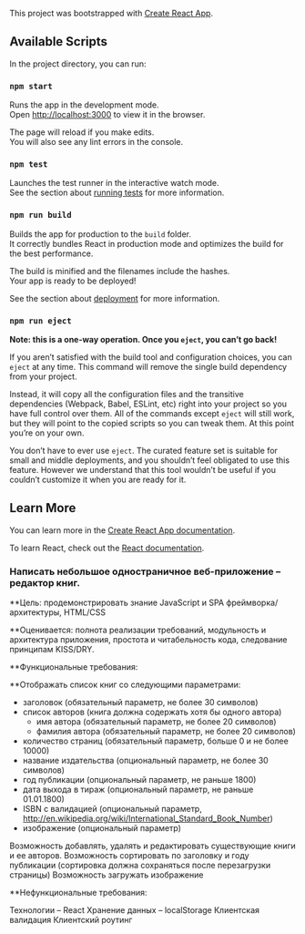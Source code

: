 This project was bootstrapped with [Create React App](https://github.com/facebook/create-react-app).

## Available Scripts

In the project directory, you can run:

### `npm start`

Runs the app in the development mode.<br>
Open [http://localhost:3000](http://localhost:3000) to view it in the browser.

The page will reload if you make edits.<br>
You will also see any lint errors in the console.

### `npm test`

Launches the test runner in the interactive watch mode.<br>
See the section about [running tests](https://facebook.github.io/create-react-app/docs/running-tests) for more information.

### `npm run build`

Builds the app for production to the `build` folder.<br>
It correctly bundles React in production mode and optimizes the build for the best performance.

The build is minified and the filenames include the hashes.<br>
Your app is ready to be deployed!

See the section about [deployment](https://facebook.github.io/create-react-app/docs/deployment) for more information.

### `npm run eject`

**Note: this is a one-way operation. Once you `eject`, you can’t go back!**

If you aren’t satisfied with the build tool and configuration choices, you can `eject` at any time. This command will remove the single build dependency from your project.

Instead, it will copy all the configuration files and the transitive dependencies (Webpack, Babel, ESLint, etc) right into your project so you have full control over them. All of the commands except `eject` will still work, but they will point to the copied scripts so you can tweak them. At this point you’re on your own.

You don’t have to ever use `eject`. The curated feature set is suitable for small and middle deployments, and you shouldn’t feel obligated to use this feature. However we understand that this tool wouldn’t be useful if you couldn’t customize it when you are ready for it.

## Learn More

You can learn more in the [Create React App documentation](https://facebook.github.io/create-react-app/docs/getting-started).

To learn React, check out the [React documentation](https://reactjs.org/).

### Написать небольшое одностраничное веб-приложение – редактор книг.
**Цель: продемонстрировать знание JavaScript и SPA фреймворка/архитектуры, HTML/CSS

**Оценивается: полнота реализации требований, модульность и архитектура приложения, простота и читабельность кода, следование принципам KISS/DRY.

**Функциональные требования:

**Отображать список книг со следующими параметрами:

- заголовок (обязательный параметр, не более 30 символов)
- список авторов (книга должна содержать хотя бы одного автора)
	- имя автора (обязательный параметр, не более 20 символов)
	- фамилия автора (обязательный параметр, не более 20 символов)
- количество страниц (обязательный параметр, больше 0 и не более 10000)
- название издательства (опциональный параметр, не более 30 символов)
- год публикации (опциональный параметр, не раньше 1800)
- дата выхода в тираж (опциональный параметр, не раньше 01.01.1800)
- ISBN с валидацией (опциональный параметр, http://en.wikipedia.org/wiki/International_Standard_Book_Number)
- изображение (опциональный параметр)

Возможность добавлять, удалять и редактировать существующие книги и ее авторов.
Возможность сортировать по заголовку и году публикации (сортировка должна сохраняться после перезагрузки страницы)
Возможность загружать изображение


**Нефункциональные требования:

Технологии – React
Хранение данных – localStorage
Клиентская валидация
Клиентский роутинг

